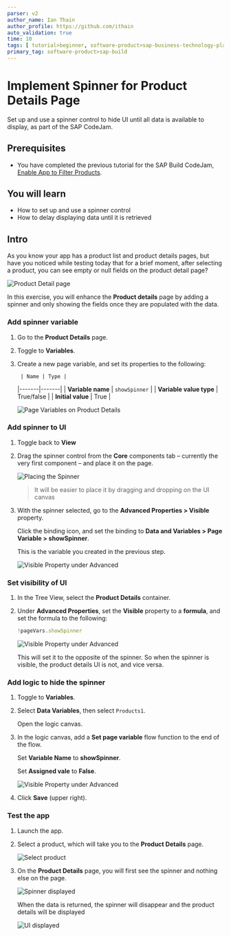 ```yaml
---
parser: v2
author_name: Ian Thain
author_profile: https://github.com/ithain
auto_validation: true
time: 10
tags: [ tutorial>beginner, software-product>sap-business-technology-platform,software-product>sap-build, software-product>sap-build-apps--enterprise-edition, software-product>sap-build-process-automation]
primary_tag: software-product>sap-build
---
```

  

# Implement Spinner for Product Details Page 
<!-- description --> Set up and use a spinner control to hide UI until all data is available to display, as part of the SAP CodeJam.



## Prerequisites
- You have completed the previous tutorial for the SAP Build CodeJam, [Enable App to Filter Products](codejam-12-filtering).





## You will learn
- How to set up and use a spinner control
- How to delay displaying data until it is retrieved




## Intro
As you know your app has a product list and product details pages, but have you noticed while testing today that for a brief moment, after selecting a product, you can see empty or null fields on the product detail page?

![Product Detail page](images/empty-details.png)


In this exercise, you will enhance the **Product details** page by adding a spinner and only showing the fields once they are populated with the data.






### Add spinner variable
1. Go to the **Product Details** page.

2. Toggle to **Variables**.
    
3. Create a new page variable, and set its properties to the following:
    
        | Name | Type |
    |-------|-------|
    | **Variable name** | `showSpinner` | 
    | **Variable value type** | True/false |
    | **Initial value** | True |

    ![Page Variables on Product Details](images/spinner-var.png)






### Add spinner to UI
1. Toggle back to **View**

2. Drag the spinner control from the **Core** components tab – currently the very first component – and place it on the page.
   
    ![Placing the Spinner](images/add-spinner.png)
   
    >It will be easier to place it by dragging and dropping on the UI canvas

   
3. With the spinner selected, go to the **Advanced Properties > Visible** property.

    Click the binding icon, and set the binding to **Data and Variables > Page Variable > showSpinner**.

    This is the variable you created in the previous step.
   
    ![Visible Property under Advanced](images/show-spinner.png)






### Set visibility of UI
1. In the Tree View, select the **Product Details** container.

2. Under **Advanced Properties**, set the **Visible** property to a **formula**, and set the formula to the following:

    ```JavaScript
    !pageVars.showSpinner
    ```
   
    ![Visible Property under Advanced](images/visibility-data.png)

    This will set it to the opposite of the spinner. So when the spinner is visible, the product details UI is not, and vice versa.





### Add logic to hide the spinner
1. Toggle to **Variables**.

2. Select **Data Variables**, then select `Products1`.

    Open the logic canvas.

3. In the logic canvas, add a **Set page variable** flow function to the end of the flow.

    Set **Variable Name** to **showSpinner**.

    Set **Assigned vale** to **False**.
   
    ![Visible Property under Advanced](images/data-hide-spinner.png)


4. Click **Save** (upper right).





### Test the app
1. Launch the app.

2. Select a product, which will take you to the **Product Details** page.

    ![Select product](images/IMG_5473.PNG)

3. On the **Product Details** page, you will first see the spinner and nothing else on the page.
   
    ![Spinner displayed](images/IMG_5479.PNG)

    When the data is returned, the spinner will disappear and the product details will be displayed

    ![UI displayed](images/IMG_5480.PNG)

